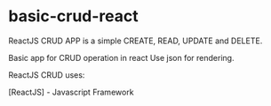 # basic-crud-react

ReactJS CRUD APP is a simple CREATE, READ, UPDATE and DELETE.

Basic app for CRUD operation in react
Use json for rendering.

ReactJS CRUD uses:

[ReactJS] - Javascript Framework

